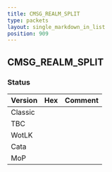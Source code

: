 ```yaml
---
title: CMSG_REALM_SPLIT
type: packets
layout: single_markdown_in_list
position: 909
---
```


## CMSG_REALM_SPLIT

### Status

Version | Hex | Comment
---------- | ---------- | ---------- 
Classic |  |  
TBC |  |  
WotLK |  |  
Cata |  |  
MoP |  |  